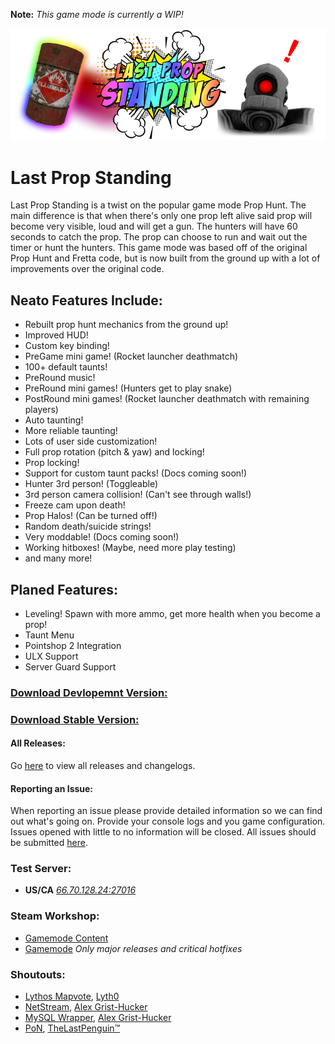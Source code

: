 **Note:** *This game mode is currently a WIP!*

![Last Prop Standing](/logo.png "Last Prop Standing")

# Last Prop Standing
Last Prop Standing is a twist on the popular game mode Prop Hunt. The main difference is that when there's only one prop left alive said prop will become very visible, loud and will get a gun. The hunters will have 60 seconds to catch the prop. The prop can choose to run and wait out the timer or hunt the hunters. This game mode was based off of the original Prop Hunt and Fretta code, but is now built from the ground up with a lot of improvements over the original code.

## Neato Features Include:
* Rebuilt prop hunt mechanics from the ground up!
* Improved HUD!
* Custom key binding!
* PreGame mini game! (Rocket launcher deathmatch)
* 100+ default taunts!
* PreRound music!
* PreRound mini games! (Hunters get to play snake)
* PostRound mini games! (Rocket launcher deathmatch with remaining players)
* Auto taunting!
* More reliable taunting!
* Lots of user side customization!
* Full prop rotation (pitch & yaw) and locking!
* Prop locking!
* Support for custom taunt packs! (Docs coming soon!)
* Hunter 3rd person! (Toggleable)
* 3rd person camera collision! (Can't see through walls!)
* Freeze cam upon death!
* Prop Halos! (Can be turned off!)
* Random death/suicide strings!
* Very moddable! (Docs coming soon!)
* Working hitboxes! (Maybe, need more play testing)
* and many more!

## Planed Features:
* Leveling! Spawn with more ammo, get more health when you become a prop!
* Taunt Menu
* Pointshop 2 Integration
* ULX Support
* Server Guard Support

### [Download Devlopemnt Version:](https://github.com/gluaws/lastprop/archive/dev.zip)
### [Download Stable Version:](https://github.com/gluaws/lastprop/releases/latest)

#### All Releases:
Go [here](https://github.com/gluaws/lastprop/releases) to view all releases and changelogs.

#### Reporting an Issue:
When reporting an issue please provide detailed information so we can find out what's going on. Provide your console logs and you game configuration. Issues opened with little to no information will be closed. All issues should be submitted [here](https://github.com/gluaws/lastprop/issues).

### Test Server:
 * **US/CA** [*66.70.128.24:27016*](steam://connect/66.70.128.24:27016)

### Steam Workshop:
* [Gamemode Content](https://steamcommunity.com/sharedfiles/filedetails/?id=1150433884)
* [Gamemode](https://steamcommunity.com/sharedfiles/filedetails/?id=1150837716) *Only major releases and critical hotfixes*

### Shoutouts:
* [Lythos Mapvote](https://github.com/Lyth0/Lythos-Mapvote), [Lyth0](https://github.com/Lyth0)
* [NetStream](https://github.com/alexgrist/NetStream), [Alex Grist-Hucker](https://github.com/alexgrist)
* [MySQL Wrapper](https://github.com/alexgrist/GLua-MySQL-Wrapper), [Alex Grist-Hucker](https://github.com/alexgrist)
* [PoN](https://github.com/thelastpenguin/gLUA-Library/tree/master/pON), [TheLastPenguin™](https://github.com/thelastpenguin)

